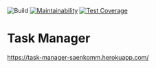 ![Build](https://github.com/SaenkoJr/backend-project-lvl3/workflows/CI/badge.svg?branch=master)
[![Maintainability](https://api.codeclimate.com/v1/badges/cbdee142ce998978f3df/maintainability)](https://codeclimate.com/github/SaenkoJr/backend-project-lvl4/maintainability)
[![Test Coverage](https://api.codeclimate.com/v1/badges/cbdee142ce998978f3df/test_coverage)](https://codeclimate.com/github/SaenkoJr/backend-project-lvl4/test_coverage)

# Task Manager

https://task-manager-saenkomm.herokuapp.com/

